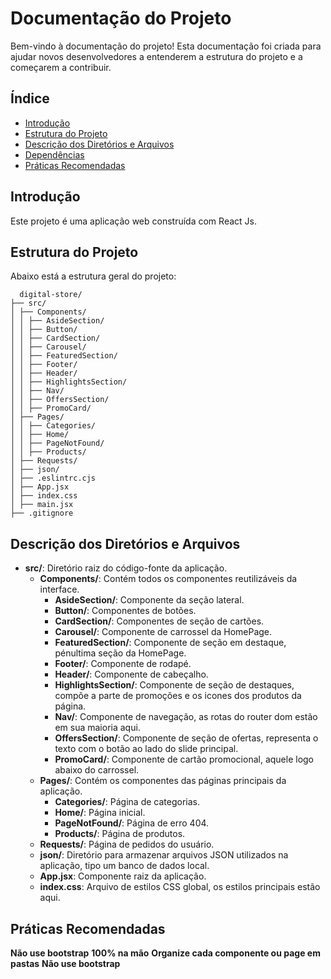 # Documentação do Projeto

Bem-vindo à documentação do projeto! Esta documentação foi criada para ajudar novos desenvolvedores a entenderem a estrutura do projeto e a começarem a contribuir.

## Índice

- [Introdução](#introdução)
- [Estrutura do Projeto](#estrutura-do-projeto)
- [Descrição dos Diretórios e Arquivos](#Descrição-dos-Diretórios-e-Arquivos)
- [Dependências](#dependências)
- [Práticas Recomendadas](#práticas-recomendadas)

## Introdução

Este projeto é uma aplicação web construída com React Js. 

## Estrutura do Projeto

Abaixo está a estrutura geral do projeto:

      digital-store/
    ├── src/
    │ ├── Components/
    │ │ ├── AsideSection/
    │ │ ├── Button/
    │ │ ├── CardSection/
    │ │ ├── Carousel/
    │ │ ├── FeaturedSection/
    │ │ ├── Footer/
    │ │ ├── Header/
    │ │ ├── HighlightsSection/
    │ │ ├── Nav/
    │ │ ├── OffersSection/
    │ │ ├── PromoCard/
    │ ├── Pages/
    │ │ ├── Categories/
    │ │ ├── Home/
    │ │ ├── PageNotFound/
    │ │ ├── Products/
    │ ├── Requests/
    │ ├── json/
    │ ├── .eslintrc.cjs
    │ ├── App.jsx
    │ ├── index.css
    │ ├── main.jsx
    ├── .gitignore

## Descrição dos Diretórios e Arquivos

- **src/**: Diretório raiz do código-fonte da aplicação.
  - **Components/**: Contém todos os componentes reutilizáveis da interface.
    - **AsideSection/**: Componente da seção lateral.
    - **Button/**: Componentes de botões.
    - **CardSection/**: Componentes de seção de cartões.
    - **Carousel/**: Componente de carrossel da HomePage.
    - **FeaturedSection/**: Componente de seção em destaque, pénultima seção da HomePage.
    - **Footer/**: Componente de rodapé.
    - **Header/**: Componente de cabeçalho.
    - **HighlightsSection/**: Componente de seção de destaques, compõe a parte de promoções e os icones dos produtos da página.
    - **Nav/**: Componente de navegação, as rotas do router dom estão em sua maioria aqui.
    - **OffersSection/**: Componente de seção de ofertas, representa o texto com o botão ao lado do slide principal.
    - **PromoCard/**: Componente de cartão promocional, aquele logo abaixo do carrossel.
  - **Pages/**: Contém os componentes das páginas principais da aplicação.
    - **Categories/**: Página de categorias.
    - **Home/**: Página inicial.
    - **PageNotFound/**: Página de erro 404.
    - **Products/**: Página de produtos.
  - **Requests/**: Página de pedidos do usuário.
  - **json/**: Diretório para armazenar arquivos JSON utilizados na aplicação, tipo um banco de dados local.
  - **App.jsx**: Componente raiz da aplicação.
  - **index.css**: Arquivo de estilos CSS global, os estilos principais estão aqui.

## Práticas Recomendadas

  **Não use bootstrap**
  **100% na mão**
  **Organize cada componente ou page em pastas**
  **Não use bootstrap**
  



